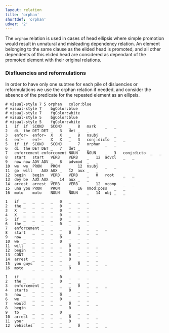```yaml
---
layout: relation
title: 'orphan'
shortdef: 'orphan'
udver: '2'
---
```


The `orphan` relation is used in cases of head ellipsis where simple promotion would result in unnatural and misleading dependency relation. An element belonging to the same clause as the elided head is promoted, and all other dependents of this elided head are considered as dependant of the promoted element with their original relations. 

### Disfluencies and reformulations

In order to have only one subtree for each pile of disluencies or reformulations we use the orphan relation if needed, and consider the absence of the predicate for the repeated element as an ellipsis.

~~~ conllu
# visual-style 7 5 orphan	color:blue
# visual-style 7	bgColor:blue
# visual-style 7	fgColor:white
# visual-style 5	bgColor:blue
# visual-style 5	fgColor:white
1	if	if	SCONJ	SCONJ	_	8	mark	_	_
2	di	the	DET	DET	_	3	det	_	_
3	enfor~	enfor~	X	X	_	8	nsubj	_	_
4	enf~	enf~	X	X	_	3	conj:dicto	_	_
5	if	if	SCONJ	SCONJ	_	7	orphan	_	_
6	di	the	DET	DET	_	7	det	_	_
7	enforcement	enforcement	NOUN	NOUN	_	3	conj:dicto	_	_
8	start	start	VERB	VERB	_	12	advcl	_	_
9	now	now	ADV	ADV	_	8	advmod	_	_
10	we	we	PRON	PRON	_	12	nsubj	_	_
11	go	will	AUX	AUX	_	12	aux	_	_
12	begin	begin	VERB	VERB	_	0	root	_	_
13	dey	be	AUX	AUX	_	14	aux	_	_
14	arrest	arrest	VERB	VERB	_	12	xcomp	_	_
15	una	you	PRON	PRON	_	16	nmod:poss	_	_
16	moto	moto	NOUN	NOUN	_	14	obj	_	_

1	if	_	_	_	_	0	_	_	_
2	the	_	_	_	_	0	_	_	_
3	X	_	_	_	_	0	_	_	_
4	X	_	_	_	_	0	_	_	_
5	if	_	_	_	_	0	_	_	_
6	the	_	_	_	_	0	_	_	_
7	enforcement	_	_	_	_	0	_	_	_
8	start	_	_	_	_	0	_	_	_
9	now	_	_	_	_	0	_	_	_
10	we	_	_	_	_	0	_	_	_
11	will	_	_	_	_	0	_	_	_
12	begin	_	_	_	_	0	_	_	_
13	CONT	_	_	_	_	0	_	_	_
14	arrest	_	_	_	_	0	_	_	_
15	you guys	_	_	_	_	0	_	_	_
16	moto	_	_	_	_	0	_	_	_

1	if	_	_	_	_	0	_	_	_
2	the	_	_	_	_	0	_	_	_
3	enforcement	_	_	_	_	0	_	_	_
4	starts	_	_	_	_	0	_	_	_
5	now	_	_	_	_	0	_	_	_
6	we	_	_	_	_	0	_	_	_
7	would	_	_	_	_	0	_	_	_
8	begin	_	_	_	_	0	_	_	_
9	to	_	_	_	_	0	_	_	_
10	arrest	_	_	_	_	0	_	_	_
11	your	_	_	_	_	0	_	_	_
12	vehicles	_	_	_	_	0	_	_	_
~~~
